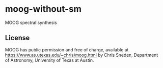 # moog-without-sm
MOOG spectral synthesis

License
-------
MOOG has public permission and free of charge, available at https://www.as.utexas.edu/~chris/moog.html by Chris Sneden, Department of Astronomy, University of Texas at Austin.

